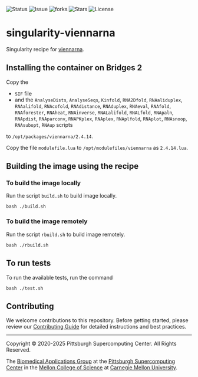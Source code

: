 ![Status](https://github.com/pscedu/singularity-viennarna/actions/workflows/main.yml/badge.svg)
![Issue](https://img.shields.io/github/issues/pscedu/singularity-viennarna)
![forks](https://img.shields.io/github/forks/pscedu/singularity-viennarna)
![Stars](https://img.shields.io/github/stars/pscedu/singularity-viennarna)
![License](https://img.shields.io/github/license/pscedu/singularity-viennarna)

# singularity-viennarna
Singularity recipe for [viennarna](http://rna.tbi.univie.ac.at).

## Installing the container on Bridges 2
Copy the

* `SIF` file
* and the `AnalyseDists`, `AnalyseSeqs`, `Kinfold`, `RNA2Dfold`, `RNAaliduplex`, `RNAalifold`, `RNAcofold`, `RNAdistance`, `RNAduplex`, `RNAeval`, `RNAfold`, `RNAforester`, `RNAheat`, `RNAinverse`, `RNALalifold`, `RNALfold`, `RNApaln`, `RNApdist`, `RNAparconv`, `RNAPKplex`, `RNAplex`, `RNAplfold`, `RNAplot`, `RNAsnoop`, `RNAsubopt`, `RNAup` scripts

to `/opt/packages/viennarna/2.4.14`.

Copy the file `modulefile.lua` to `/opt/modulefiles/viennarna` as `2.4.14.lua`.

## Building the image using the recipe
### To build the image locally
Run the script `build.sh` to build image locally.

```
bash ./build.sh
```

### To build the image remotely
Run the script `rbuild.sh` to build image remotely.

```
bash ./rbuild.sh
```

## To run tests
To run the available tests, run the command

```
bash ./test.sh
```
## Contributing
We welcome contributions to this repository. Before getting started, please review our [Contributing Guide](https://raw.githubusercontent.com/pscedu/singularity-report/refs/heads/main/CONTRIBUTING.md) for detailed instructions and best practices.

---
Copyright © 2020-2025 Pittsburgh Supercomputing Center. All Rights Reserved.

The [Biomedical Applications Group](https://www.psc.edu/biomedical-applications/) at the [Pittsburgh Supercomputing
Center](http://www.psc.edu) in the [Mellon College of Science](https://www.cmu.edu/mcs/) at [Carnegie Mellon University](http://www.cmu.edu).

